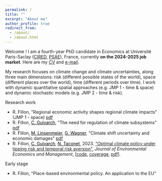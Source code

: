```yaml
---
permalink: /
title: ""
excerpt: "About me"
author_profile: true
redirect_from: 
  - /about/
  - /about.html
---
```


Welcome ! I am a fourth-year PhD candidate in Economics at Université Paris-Saclay ([CIRED](http://www.centre-cired.fr/en/), [PSAE](https://www6.versailles-grignon.inrae.fr/psae_eng/)), France, currently **on the 2024-2025 job market**. Here are my [CV](https://RomainFillon.github.io/files/academic_CV_2023.pdf) and <a href="mailto:rfillon@protonmail.com">e-mail</a>. 

My research focuses on climate change and climate uncertainties, along three main dimensions: risk (different possible states of the world), space (different places over the world), time (different periods over time).   I work with dynamic quantitative spatial approaches (e.g. JMP 1 - time & space) and dynamic stochastic models (e.g. JMP 2 - time & risk).

Research work 
+ R. Fillon, "Regional economic activity shapes regional climate impacts" (JMP 1 - space) [pdf](https://RomainFillon.github.io/files/JMP_spatial.pdf) 
+ R. Fillon, <a href="https://www.centre-cired.fr/celine-guivarch/" style="color: black;">C. Guivarch</a>, "The need for regulation of climate subsystems" [pdf](https://RomainFillon.github.io/files/JMP_risk.pdf)
+ R. Fillon, <a href="https://mlinsenmeier.com/" style="color: black;">M. Linsenmeier</a>, <a href="https://gwagner.com" style="color: black;">G. Wagner</a>, "Climate shift uncertainty and economic damages" [pdf](https://RomainFillon.github.io/files/Paper3.pdf) 
+ R. Fillon, <a href="https://www.centre-cired.fr/celine-guivarch/" style="color: black;">C. Guivarch</a>, <a href="https://www.nicolastaconet.com/home" style="color: black;">N. Taconet</a>, 2023. ["Optimal climate policy under tipping risk and temporal risk aversion"](https://www.sciencedirect.com/science/article/pii/S0095069623000682), *Journal* *of* *Environmental* *Economics* *and* *Management*, [[code](https://github.com/CIRED/DSCE/tree/main), [coverage](https://e-axes.org/research/optimal-climate-policies-with-tipping-and-temporal-risk/), [pdf](https://RomainFillon.github.io/files/editable_paper.pdf)].

Early stage
+ R. Fillon, "Place-based environmental policy. An application to the EU"
